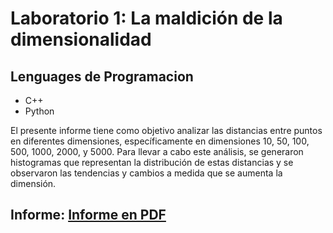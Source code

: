 # Laboratorio 1: La maldición de la dimensionalidad

## Lenguages de Programacion

- C++
- Python

El presente informe tiene como objetivo analizar las distancias entre puntos en diferentes
dimensiones, específicamente en dimensiones 10, 50, 100, 500, 1000, 2000, y 5000. Para llevar a cabo
este análisis, se generaron histogramas que representan la distribución de estas distancias y se
observaron las tendencias y cambios a medida que se aumenta la dimensión.

## Informe: [Informe en PDF](informe.pdf)
